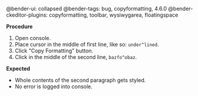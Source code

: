 @bender-ui: collapsed
@bender-tags: bug, copyformatting, 4.6.0
@bender-ckeditor-plugins: copyformatting, toolbar, wysiwygarea, floatingspace

**Procedure**

1. Open console.
2. Place cursor in the middle of first line, like so: `under^lined`.
3. Click "Copy Formatting" button.
4. Click in the middle of the second line, `bazfo^obaz`.

**Expected**

* Whole contents of the second paragraph gets styled.
* No error is logged into console.
